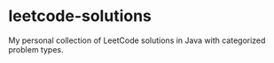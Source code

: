# leetcode-solutions
My personal collection of LeetCode solutions in Java with categorized problem types.
